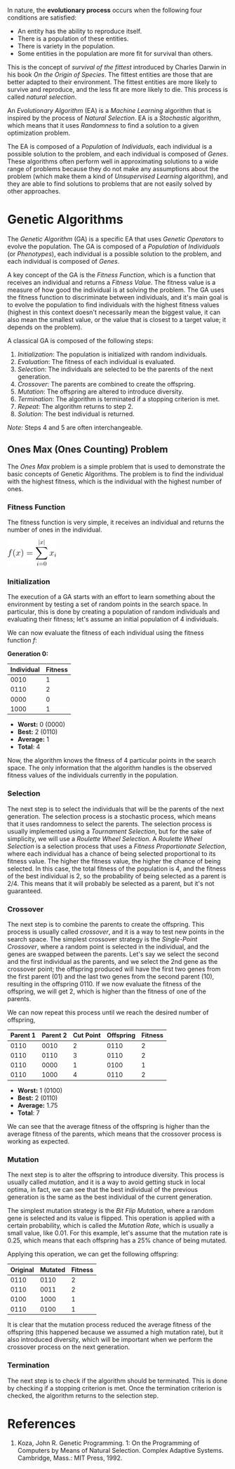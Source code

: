 In nature, the **evolutionary process** occurs when the following four conditions are satisfied:

- An entity has the ability to reproduce itself.
- There is a population of these entities.
- There is variety in the population.
- Some entities in the population are more fit for survival than others.

This is the concept of _survival of the fittest_ introduced by Charles Darwin in his book _On the
Origin of Species_.
The fittest entities are those that are better adapted to their environment.
The fittest entities are more likely to survive and reproduce, and the less fit are more likely to
die.
This process is called _natural selection_.

An _Evolutionary Algorithm_ (EA) is a _Machine Learning_ algorithm that is inspired by the process
of _Natural Selection_.
EA is a _Stochastic_ algorithm, which means that it uses _Randomness_ to find a solution to a given
optimization problem.

The EA is composed of a _Population_ of _Individuals_, each individual is a possible solution to the
problem, and each individual is composed of _Genes_.
These algorithms often perform well in approximating solutions to a wide range of problems because
they do not make any assumptions about the problem (which make them a kind of _Unsupervised
Learning_ algorithm), and they are able to find solutions to problems that are not easily solved by
other approaches.

# Genetic Algorithms

The _Genetic Algorithm_ (GA) is a specific EA that uses _Genetic Operators_ to evolve the
population.
The GA is composed of a _Population_ of _Individuals_ (or _Phenotypes_), each individual is a
possible solution to the problem, and each individual is composed of _Genes_.

A key concept of the GA is the _Fitness Function_, which is a function that receives an individual
and returns a _Fitness Value_.
The fitness value is a measure of how good the individual is at solving the problem.
The GA uses the fitness function to discriminate between individuals, and it's main goal is to
evolve the population to find individuals with the highest fitness values (highest in this context
doesn't necessarily mean the biggest value, it can also mean the smallest value, or the value that
is closest to a target value; it depends on the problem).

A classical GA is composed of the following steps:

1. _Initialization_: The population is initialized with random individuals.
2. _Evaluation_: The fitness of each individual is evaluated.
3. _Selection_: The individuals are selected to be the parents of the next generation.
4. _Crossover_: The parents are combined to create the offspring.
5. _Mutation_: The offspring are altered to introduce diversity.
6. _Termination_: The algorithm is terminated if a stopping criterion is met.
7. _Repeat_: The algorithm returns to step 2.
8. _Solution_: The best individual is returned.

_Note:_ Steps 4 and 5 are often interchangeable.

## Ones Max (Ones Counting) Problem

The _Ones Max_ problem is a simple problem that is used to demonstrate the basic concepts of
Genetic Algorithms.
The problem is to find the individual with the highest fitness, which is the individual with the
highest number of ones.

### Fitness Function

The fitness function is very simple, it receives an individual and returns the number of ones in
the individual.

![](https://raw.githubusercontent.com/r8vnhill/keen/master/doc/one_max_fitness.png)

### Initialization

The execution of a GA starts with an effort to learn something about the environment by testing a
set of random points in the search space.
In particular, this is done by creating a population of random individuals and evaluating their
fitness; let's assume an initial population of 4 individuals.

We can now evaluate the fitness of each individual using the fitness function _f_:

**Generation 0:**

| Individual | Fitness |
|------------|---------|
| 0010       | 1       |
| 0110       | 2       |
| 0000       | 0       |
| 1000       | 1       |

- **Worst:** 0 (0000)
- **Best:** 2 (0110)
- **Average:** 1
- **Total**: 4

Now, the algorithm knows the fitness of 4 particular points in the search space.
The only information that the algorithm handles is the observed fitness values of the individuals
currently in the population.

### Selection

The next step is to select the individuals that will be the parents of the next generation.
The selection process is a stochastic process, which means that it uses randomness to select the
parents.
The selection process is usually implemented using a _Tournament Selection_, but for the sake of
simplicity, we will use a _Roulette Wheel Selection_.
A _Roulette Wheel Selection_ is a selection process that uses a _Fitness Proportionate Selection_,
where each individual has a chance of being selected proportional to its fitness value.
The higher the fitness value, the higher the chance of being selected.
In this case, the total fitness of the population is 4, and the fitness of the best individual is 2,
so the probability of being selected as a parent is 2/4.
This means that it will probably be selected as a parent, but it's not guaranteed.

### Crossover

The next step is to combine the parents to create the offspring.
This process is usually called _crossover_, and it is a way to test new points in the search space.
The simplest crossover strategy is the _Single-Point Crossover_, where a random point is selected in
the individual, and the genes are swapped between the parents.
Let's say we select the second and the first individual as the parents, and we select the 2nd gene
as the crossover point; the offspring produced will have the first two genes from the first parent
(01) and the last two genes from the second parent (10), resulting in the offspring 0110.
If we now evaluate the fitness of the offspring, we will get 2, which is higher than the fitness of
one of the parents.

We can now repeat this process until we reach the desired number of offspring,

| Parent 1 | Parent 2 | Cut Point | Offspring | Fitness |
|----------|----------|-----------|-----------|---------|
| 0110     | 0010     | 2         | 0110      | 2       |
| 0110     | 0110     | 3         | 0110      | 2       |
| 0110     | 0000     | 1         | 0100      | 1       |
| 0110     | 1000     | 4         | 0110      | 2       |

- **Worst:** 1 (0100)
- **Best:** 2 (0110)
- **Average:** 1.75
- **Total**: 7

We can see that the average fitness of the offspring is higher than the average fitness of the
parents, which means that the crossover process is working as expected.

### Mutation

The next step is to alter the offspring to introduce diversity.
This process is usually called _mutation_, and it is a way to avoid getting stuck in local optima, 
in fact, we can see that the best individual of the previous generation is the same as the best
individual of the current generation.

The simplest mutation strategy is the _Bit Flip Mutation_, where a random gene is selected and its
value is flipped.
This operation is applied with a certain probability, which is called the _Mutation Rate_, which
is usually a small value, like 0.01.
For this example, let's assume that the mutation rate is 0.25, which means that each offspring has a
25% chance of being mutated.

Applying this operation, we can get the following offspring:

| Original | Mutated | Fitness |
|----------|---------|---------|
| 0110     | 0110    | 2       |
| 0110     | 0011    | 2       |
| 0100     | 1000    | 1       |
| 0110     | 0100    | 1       |

It is clear that the mutation process reduced the average fitness of the offspring (this happened 
because we assumed a high mutation rate), but it also introduced diversity, which will be important
when we perform the crossover process on the next generation.

### Termination

The next step is to check if the algorithm should be terminated.
This is done by checking if a stopping criterion is met.
Once the termination criterion is checked, the algorithm returns to the selection step.

# References

1. Koza, John R. Genetic Programming. 1: On the Programming of Computers by Means of Natural
   Selection. Complex Adaptive Systems. Cambridge, Mass.: MIT Press, 1992.

